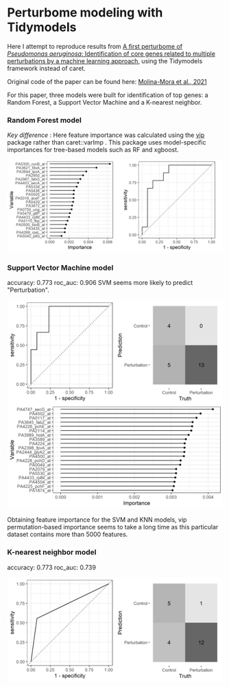 # Perturbome modeling with Tidymodels

Here I attempt to reproduce results from [A first perturbome of
_Pseudomonas aeruginosa_: Identification of core genes related to 
multiple perturbations by a machine learning 
approach](https://www.sciencedirect.com/science/article/pii/S0303264721000666?casa_token=5gk_UgzOCsUAAAAA:2ZMo4UByW6bLZpLNtN42cuE8a_KZyWsyGjnW5mqQh7SFM8vQCZIVBlJekwqbcqBsoozuzebawwLw), using  the Tidymodels 
framework instead of caret.

Original code of the paper can be found here: [Molina-Mora et al., 2021](https://github.com/josemolina6/Perturbome)

For this paper, three models were built for identification of top 
genes: a Random Forest, a Support Vector Machine and a K-nearest 
neighbor.

### Random Forest model
_Key difference_ : Here feature importance was calculated using the [vip](https://koalaverse.github.io/vip/articles/vip.html) package rather than caret::varImp . This package uses model-specific importances for tree-based models such as RF and xgboost.

<img src="model_plots.png" alt = "sp_rf_results"/>

### Support Vector Machine model

accuracy: 0.773
roc_auc: 0.906
SVM seems more likely to predict "Perturbation".

<img src="svm_model_plots.png" alt = "sp_svm_results"/>


Obtaining feature importance for the SVM and KNN models, vip 
permutation-based importance seems to take a long time as this 
particular dataset contains more than 5000 features. 


### K-nearest neighbor model

accuracy: 0.773
roc_auc: 0.739

<img src="kknn_model_plots.png" alt = "kknn_svm_results"/>


